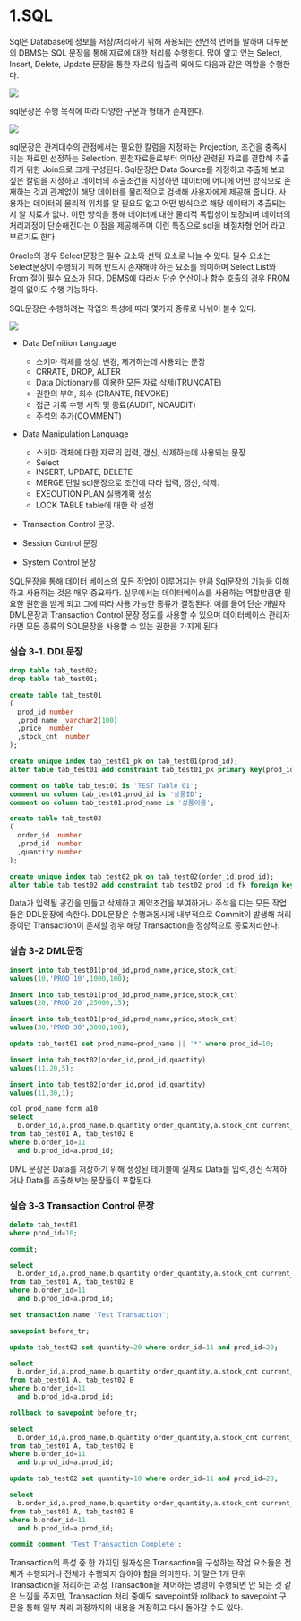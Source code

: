 # 1.SQL

Sql은 Database에 정보를 저장/처리하기 위해 사용되는 선언적 언어를 말하며 대부분의 DBMS는 SQL 문장을 통해 자료에 대한 처리를 수행한다. 많이 알고 있는 Select, Insert, Delete, Update 문장을 통한 자료의 입출력 외에도 다음과 같은 역할을 수행한다.

![](./img/sql.png)

sql문장은 수행 목적에 따라 다양한 구문과 형태가 존재한다.

![](./img/select.png)

sql문장은 관계대수의 관점에서는 필요한 칼럼을 지정하는 Projection, 조건을 충족시키는 자료만 선정하는 Selection, 원천자료들로부터 의마상 관련된 자료를 결합해 추출하기 위한 Join으로 크게 구성된다.
Sql문장은 Data Source를 지정하고 추출해 보고 싶은 칼럼을 지정하고 데이터의 추출조건을 지정하면 데이터에 어디에 어떤 방식으로 존재하는 것과 관계없이 해당 데이터를 물리적으로 검색해 사용자에게 제공해 줍니다. 사용자는 데이터의 물리적 위치를 알 필요도 없고 어떤 방식으로 해당 데이터가 추출되는지 알 치료가 없다. 이런 방식을 통해 데이터에 대한 물리적 독립성이 보장되며 데이터의 처리과정이 단순해진다는 이점을 제공해주며 이런 특징으로 sql을 비절차형 언어 라고 부르기도 한다.

Oracle의 경우 Select문장은 필수 요소와 선택 요소로 나눌 수 있다. 필수 요소는 Select문장이 수행되기 위해 반드시 존재해야 하는 요소를 의미하며 Select List와 From 절이 필수 요소가 된다. DBMS에 따라서 단순 연산이나 함수 호출의 경우 FROM절이 없이도 수행 가능하다.


SQL문장은 수행하려는 작업의 특성에 따라 몇가지 종류로 나뉘어 볼수 있다.

![](./img/sqlCategory.png)

- Data Definition Language
    - 스키마 객체를 생성, 변경, 제거하는데 사용되는 문장
    - CRRATE, DROP, ALTER
    - Data Dictionary를 이용한 모든 자료 삭제(TRUNCATE)
    - 권한의 부여, 회수 (GRANTE, REVOKE)
    - 접근 기록 수행 시작 및 종료(AUDIT, NOAUDIT)
    - 주석의 추가(COMMENT)

- Data Manipulation Language
    - 스키마 객체에 대한 자료의 입력, 갱신, 삭제하는데 사용되는 문장
    - Select
    - INSERT, UPDATE, DELETE
    - MERGE 단일 sql문장으로 조건에 따라 립력, 갱신, 삭제.
    - EXECUTION PLAN 실행계획 생성
    - LOCK TABLE table에 대한 락 설정

- Transaction Control 문장.

- Session Control 문장

- System Control 문장

SQL문장을 통해 데이터 베이스의 모든 작업이 이루어지는 만큼 Sql문장의 기능을 이해하고 사용하는 것은 매우 중요하다. 실무에서는 데이터베이스를 사용하는 역할만큼만 필요한 권한을 받게 되고 그에 따라 사용 가능한 종류가 결정된다. 예를 들어 단순 개발자 DML문장과 Transaction Control 문장 정도를 사용할 수 있으며 데이터베이스 관리자라면 모든 종류의 SQL문장을 사용할 수 있는 권한을 가지게 된다.

### 실습 3-1. DDL문장
```sql
drop table tab_test02;
drop table tab_test01;

create table tab_test01
(
  prod_id number
  ,prod_name  varchar2(100)
  ,price  number
  ,stock_cnt  number
);

create unique index tab_test01_pk on tab_test01(prod_id);
alter table tab_test01 add constraint tab_test01_pk primary key(prod_id);

comment on table tab_test01 is 'TEST Table 01';
comment on column tab_test01.prod_id is '상품ID';
comment on column tab_test01.prod_name is '상품이름';

create table tab_test02
(
  order_id  number
  ,prod_id  number
  ,quantity number
);

create unique index tab_test02_pk on tab_test02(order_id,prod_id);
alter table tab_test02 add constraint tab_test02_prod_id_fk foreign key(prod_id) references tab_test01(prod_id) on delete set null;

```

Data가 입력될 공간을 만들고 삭제하고 제약조건을 부여하거나 주석을 다는 모든 작업들은 DDL문장에 속한다. DDL문장은 수행과동시에 내부적으로 Commit이 발생해 처리중이던 Transaction이 존재할 경우 해당 Transaction을 정상적으로 종료처리한다.


### 실습 3-2 DML문장
```sql
insert into tab_test01(prod_id,prod_name,price,stock_cnt)
values(10,'PROD 10',1000,100);

insert into tab_test01(prod_id,prod_name,price,stock_cnt)
values(20,'PROD 20',25000,15);

insert into tab_test01(prod_id,prod_name,price,stock_cnt)
values(30,'PROD 30',3000,100);

update tab_test01 set prod_name=prod_name || '*' where prod_id=10;

insert into tab_test02(order_id,prod_id,quantity)
values(11,20,5);

insert into tab_test02(order_id,prod_id,quantity)
values(11,30,1);

col prod_name form a10
select
  b.order_id,a.prod_name,b.quantity order_quantity,a.stock_cnt current_stock_cnt,a.stock_cnt-b.quantity fore_stock_cnt
from tab_test01 A, tab_test02 B
where b.order_id=11
  and b.prod_id=a.prod_id;

```

DML 문장은 Data를 저장하기 위해 생성된 테이블에 실제로 Data를 입력,갱신 삭제하거나 Data를 추출해보는 문장들이 포함된다.

### 실습 3-3 Transaction Control 문장

```sql
delete tab_test01
where prod_id=10;

commit;

select
  b.order_id,a.prod_name,b.quantity order_quantity,a.stock_cnt current_stock_cnt,a.stock_cnt-b.quantity fore_stock_cnt
from tab_test01 A, tab_test02 B
where b.order_id=11
  and b.prod_id=a.prod_id;

set transaction name 'Test Transaction';

savepoint before_tr;

update tab_test02 set quantity=20 where order_id=11 and prod_id=20;

select
  b.order_id,a.prod_name,b.quantity order_quantity,a.stock_cnt current_stock_cnt,a.stock_cnt-b.quantity fore_stock_cnt
from tab_test01 A, tab_test02 B
where b.order_id=11
  and b.prod_id=a.prod_id;

rollback to savepoint before_tr;

select
  b.order_id,a.prod_name,b.quantity order_quantity,a.stock_cnt current_stock_cnt,a.stock_cnt-b.quantity fore_stock_cnt
from tab_test01 A, tab_test02 B
where b.order_id=11
  and b.prod_id=a.prod_id;

update tab_test02 set quantity=10 where order_id=11 and prod_id=20;

select
  b.order_id,a.prod_name,b.quantity order_quantity,a.stock_cnt current_stock_cnt,a.stock_cnt-b.quantity fore_stock_cnt
from tab_test01 A, tab_test02 B
where b.order_id=11
  and b.prod_id=a.prod_id;

commit comment 'Test Transaction Complete';

```

Transaction의 특성 중 한 가지인 원자성은 Transaction을 구성하는 작업 요소들은 전체가 수행되거나 전체가 수행되지 않아야 함을 의미한다. 이 말은 1개 단위 Transaction을 처리하는 과정 Transaction을 제어하는 명령이 수행되면 안 되는 것 같은 느낌을 주지만, Transaction 처리 중에도 savepoint와 rollback to savepoint 구문을 통해 일부 처리 과정까지의 내용을 저장하고 다시 돌아갈 수도 있다.